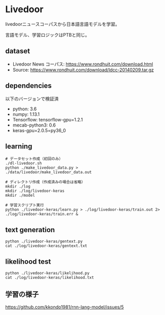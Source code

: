 # Livedoor
livedoorニュースコーパスから日本語言語モデルを学習。

言語モデル、学習ロジックはPTBと同じ。

## dataset
- Livedoor News コーパス: https://www.rondhuit.com/download.html
- Source: https://www.rondhuit.com/download/ldcc-20140209.tar.gz

## dependencies
以下のバージョンで検証済
- python: 3.6
- numpy: 1.13.1
- Tensorflow: tensorflow-gpu=1.2.1
- mecab-python3: 0.6
- keras-gpu=2.0.5=py36_0

## learning

```
# データセット作成（初回のみ）
./dl-livedoor.sh
python ./make_livedoor_data.py > ./data/livedoor/make_livedoor_data.out

# ディレクトリ作成（作成済みの場合は省略）
mkdir ./log
mkdir ./log/livedoor-keras
mkdir ./model

# 学習スクリプト実行
python ./livedoor-keras/learn.py > ./log/livedoor-keras/train.out 2> ./log/livedoor-keras/train.err &
```

## text generation

```
python ./livedoor-keras/gentext.py
cat ./log/livedoor-keras/gentext.txt
```

## likelihood test

```
python ./livedoor-keras/likelihood.py
cat ./log/livedoor-keras/likelihood.txt
```

## 学習の様子
https://github.com/kkondo1981/rnn-lang-model/issues/5

